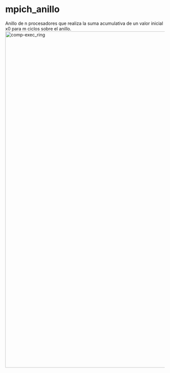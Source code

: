 # mpich_anillo
Anillo de n procesadores que realiza la suma acumulativa de un valor inicial x0 para m ciclos sobre el anillo.
<img width="1063" alt="comp-exec_ring" src="https://user-images.githubusercontent.com/84834986/229101834-4afad6a2-eedc-4c18-8d0d-2d412fd118dc.png">
